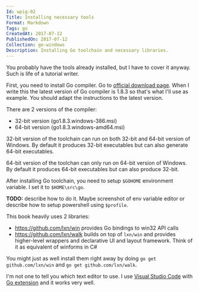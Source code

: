 ```yaml
---
Id: wpig-02
Title: Installing necessary tools
Format: Markdown
Tags: go
CreatedAt: 2017-07-12
PublishedOn: 2017-07-12
Collection: go-windows
Description: Installing Go toolchain and necessary libraries.
---
```


You probably have the tools already installed, but I have to cover it anyway. Such is life of a tutorial writer.

First, you need to install Go compiler. Go to [official download page](https://golang.org/dl/). When I write this the latest version of Go compiler is 1.8.3 so that's what I'll use as example. You should adapt the instructions to the latest version.

There are 2 versions of the compiler:
* 32-bit version (go1.8.3.windows-386.msi)
* 64-bit version (go1.8.3.windows-amd64.msi)

32-bit version of the toolchain can run on both 32-bit and 64-bit version of Windows. By default it produces 32-bit executables but can also generate 64-bit executables.

64-bit version of the toolchan can only run on 64-bit version of Windows. By default it produces 64-bit executables but can also produce 32-bit.

After installing Go toolchain, you need to setup `$GOHOME` environment variable. I set it to `$HOME\src\go`.

**TODO:** describe how to do it. Maybe screenshot of env variable editor or describe how to setup powershell using `$profile`.

This book heavily uses 2 libraries:
* https://github.com/lxn/win provides Go bindings to win32 API calls
* https://github.com/lxn/walk builds on top of `lxn/win` and provides higher-level wrappers and declarative UI and layout framework. Think of it as equivalent of winforms in C#

You might just as well install them right away by doing `go get github.com/lxn/win` and `go get github.com/lxn/walk`.

I'm not one to tell you which text editor to use. I use [Visual Studio Code](https://code.visualstudio.com/) with [Go extension](https://marketplace.visualstudio.com/items?itemName=lukehoban.Go) and it works very well.
